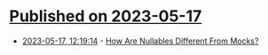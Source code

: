 # [Published on 2023-05-17](index.md)

* [2023-05-17, 12:19:14](https://lobste.rs/s/aqez4c/how_are_nullables_different_from_mocks) - [How Are Nullables Different From Mocks?](https://www.jamesshore.com/v2/projects/nullables/how-are-nullables-different-from-mocks)
